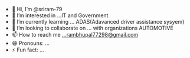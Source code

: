 - 👋 Hi, I’m @sriram-79
- 👀 I’m interested in ...IT and Government
- 🌱 I’m currently learning ... ADAS(Adavanced driver assistance sysyem)
- 💞️ I’m looking to collaborate on ... with organizations AUTOMOTIVE
- 📫 How to reach me ...rambhupal77298@gmail.com
- 😄 Pronouns: ...
- ⚡ Fun fact: ...

<!---
sriram-79/sriram-79 is a ✨ special ✨ repository because its `README.md` (this file) appears on your GitHub profile.
You can click the Preview link to take a look at your changes.
--->
